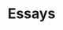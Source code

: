 ---
view: category
lang: en
order: 1      # Order of display in list categories
top: true     # Include category in navigation Top
title: Essays
description: Vue.js is the most successful javascript framework in recent years and certainly has its special space here.
excerpt: Vue.js is the most successful javascript framework in recent years
slug: essays
meta:
  - property: og:image
    content: /image-social-share.png
  - name: twitter:image
    content: /image-social-share.png
---